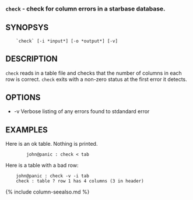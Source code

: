 
### `check` - check for column errors in a starbase database.

SYNOPSYS
--------

```
    `check` [-i *input*] [-o *output*] [-v]
```

DESCRIPTION
-----------

`check` reads in a table file and checks that the number of columns in each
row is correct.  `check` exits with a non-zero status at the first error
it detects.

OPTIONS
-------

- -v Verbose listing of any errors found to stdandard error


EXAMPLES
--------

Here is an ok table.  Nothing is printed.
```
        john@panic : check < tab
```

Here is a table with a bad row:
```
    john@panic : check -v -i tab
    check : table ? row 1 has 4 columns (3 in header)
```

{% include column-seealso.md %}
